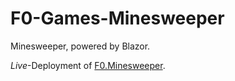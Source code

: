 # F0-Games-Minesweeper
Minesweeper, powered by Blazor.

_Live_-Deployment of [F0.Minesweeper](https://github.com/Flash0ver/F0.Minesweeper).
